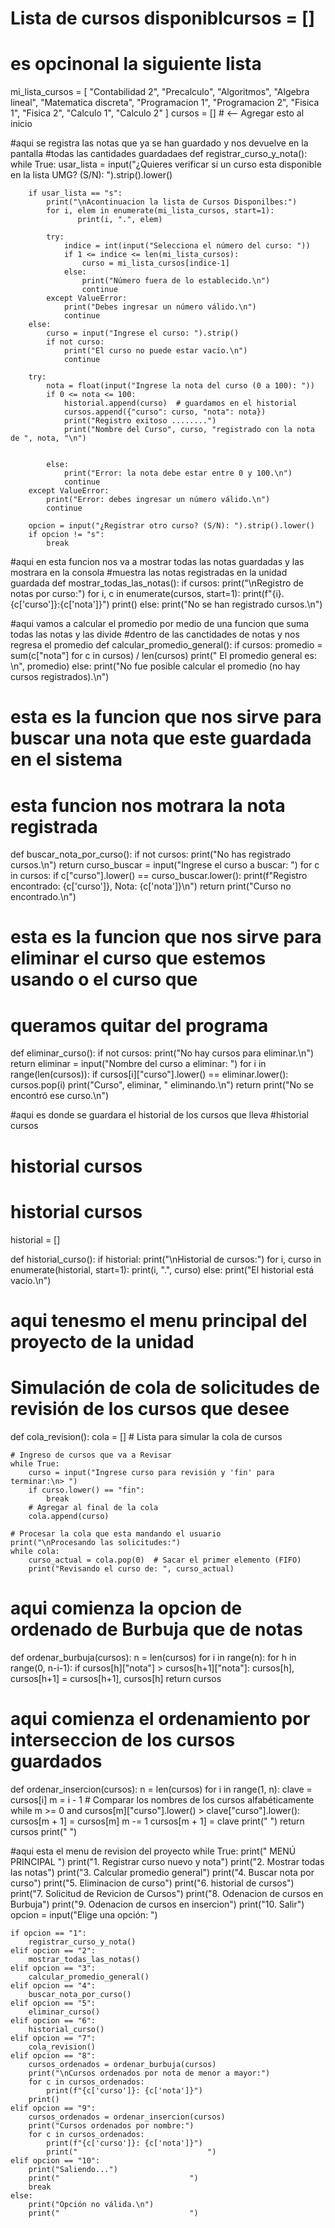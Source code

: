# Lista de cursos disponiblcursos = []
# es opcinonal la siguiente lista
mi_lista_cursos = [
    "Contabilidad 2", "Precalculo", "Algoritmos", "Algebra lineal",
    "Matematica discreta", "Programacion 1", "Programacion 2",
    "Fisica 1", "Fisica 2", "Calculo 1", "Calculo 2"
]
cursos = []  # <-- Agregar esto al inicio

#aqui se registra las notas que ya se han guardado y nos devuelve en la pantalla
#todas las cantidades guardadaes
def registrar_curso_y_nota():
    while True:
        usar_lista = input("¿Quieres verificar si un curso esta disponible en la lista UMG? (S/N): ").strip().lower()
        
        if usar_lista == "s":
            print("\nAcontinuacion la lista de Cursos Disponilbes:")
            for i, elem in enumerate(mi_lista_cursos, start=1):
                   print(i, ".", elem)

            try:
                indice = int(input("Selecciona el número del curso: "))
                if 1 <= indice <= len(mi_lista_cursos):
                    curso = mi_lista_cursos[indice-1]
                else:
                    print("Número fuera de lo establecido.\n")
                    continue
            except ValueError:
                print("Debes ingresar un número válido.\n")
                continue
        else:
            curso = input("Ingrese el curso: ").strip()
            if not curso:
                print("El curso no puede estar vacío.\n")
                continue

        try:
            nota = float(input("Ingrese la nota del curso (0 a 100): "))
            if 0 <= nota <= 100:
                historial.append(curso)  # guardamos en el historial
                cursos.append({"curso": curso, "nota": nota})
                print("Registro exitoso ........")
                print("Nombre del Curso", curso, "registrado con la nota de ", nota, "\n")
                

            else:
                print("Error: la nota debe estar entre 0 y 100.\n")
                continue
        except ValueError:
            print("Error: debes ingresar un número válido.\n")
            continue

        opcion = input("¿Registrar otro curso? (S/N): ").strip().lower()
        if opcion != "s":
            break
#aqui en esta funcion nos va a mostrar todas las notas guardadas y las mostrara en la consola
#muestra las notas registradas en la unidad guardada
def mostrar_todas_las_notas():
    if cursos:
        print("\nRegistro de notas por curso:")
        for i, c in enumerate(cursos, start=1):
            print(f"{i}. {c['curso']}:{c['nota']}")
        print()
    else:
        print("No se han registrado cursos.\n")

#aqui vamos a calcular el promedio por medio de una funcion que suma todas las notas y las divide
#dentro de las canctidades de notas y nos regresa el promedio
def calcular_promedio_general():
    if cursos:
        promedio = sum(c["nota"] for c in cursos) / len(cursos)
        print(" El promedio general es: \n", promedio)
    else:
        print("No fue posible calcular el promedio (no hay cursos registrados).\n")

# esta es la funcion que nos sirve para buscar una nota que este guardada en el sistema
# esta funcion nos motrara la nota registrada
def buscar_nota_por_curso():
    if not cursos:
        print("No has registrado cursos.\n")
        return
    curso_buscar = input("Ingrese el curso a buscar: ")
    for c in cursos:
        if c["curso"].lower() == curso_buscar.lower():
            print(f"Registro encontrado: {c['curso']}, Nota: {c['nota']}\n")
            return
    print("Curso no encontrado.\n")

# esta es la funcion que nos sirve para eliminar el curso que estemos usando o el curso que 
# queramos quitar del programa
def eliminar_curso():
    if not cursos:
        print("No hay cursos para eliminar.\n")
        return
    eliminar = input("Nombre del curso a eliminar: ")
    for i in range(len(cursos)):
        if cursos[i]["curso"].lower() == eliminar.lower():
            cursos.pop(i)
            print("Curso", eliminar, " eliminando.\n")
            return
    print("No se encontró ese curso.\n")

#aqui es donde se guardara el historial de los cursos que lleva
#historial cursos
# historial cursos
# historial cursos
historial = []

def historial_curso():
    if historial:
        print("\nHistorial de cursos:")
        for i, curso in enumerate(historial, start=1):
            print(i, ".", curso)
    else:
        print("El historial está vacío.\n")

# aqui tenesmo el menu principal del proyecto de la unidad
# Simulación de cola de solicitudes de revisión de los cursos que desee
def cola_revision():
    cola = []  # Lista para simular la cola de cursos

    # Ingreso de cursos que va a Revisar
    while True:
        curso = input("Ingrese curso para revisión y 'fin' para terminar:\n> ")
        if curso.lower() == "fin":
            break
        # Agregar al final de la cola
        cola.append(curso) 

    # Procesar la cola que esta mandando el usuario
    print("\nProcesando las solicitudes:")
    while cola:
        curso_actual = cola.pop(0)  # Sacar el primer elemento (FIFO)
        print("Revisando el curso de: ", curso_actual)

# aqui comienza la opcion de ordenado de Burbuja que de notas
def ordenar_burbuja(cursos):
    n = len(cursos)
    for i in range(n):
        for h in range(0, n-i-1):
            if cursos[h]["nota"] > cursos[h+1]["nota"]:
                cursos[h], cursos[h+1] = cursos[h+1], cursos[h]
    return cursos

# aqui comienza el ordenamiento por interseccion de los cursos guardados
def ordenar_insercion(cursos):
    n = len(cursos)
    for i in range(1, n):
        clave = cursos[i]
        m = i - 1
        # Comparar los nombres de los cursos alfabéticamente
        while m >= 0 and cursos[m]["curso"].lower() > clave["curso"].lower():
            cursos[m + 1] = cursos[m]
            m -= 1
        cursos[m + 1] = clave
        print("                             ")
    return cursos
print("                             ")

#aqui esta el menu de revision del proyecto
while True:
    print("        MENÚ PRINCIPAL      ")
    print("1. Registrar curso nuevo y nota")
    print("2. Mostrar todas las notas")
    print("3. Calcular promedio general")
    print("4. Buscar nota por curso")
    print("5. Eliminacion de curso")
    print("6. historial de cursos")
    print("7. Solicitud de Revicion de Cursos")
    print("8. Odenacion de cursos en Burbuja")
    print("9. Odenacion de cursos en insercion")
    print("10. Salir")
    opcion = input("Elige una opción: ")

    if opcion == "1":
        registrar_curso_y_nota()
    elif opcion == "2":
        mostrar_todas_las_notas()
    elif opcion == "3":
        calcular_promedio_general()
    elif opcion == "4":
        buscar_nota_por_curso()
    elif opcion == "5":
        eliminar_curso()
    elif opcion == "6":
        historial_curso()
    elif opcion == "7":
        cola_revision()
    elif opcion == "8":
        cursos_ordenados = ordenar_burbuja(cursos)
        print("\nCursos ordenados por nota de menor a mayor:")
        for c in cursos_ordenados:
            print(f"{c['curso']}: {c['nota']}")
        print()
    elif opcion == "9":
        cursos_ordenados = ordenar_insercion(cursos)
        print("Cursos ordenados por nombre:")
        for c in cursos_ordenados:
            print(f"{c['curso']}: {c['nota']}")
            print("                             ")
    elif opcion == "10":    
        print("Saliendo...")
        print("                             ")
        break
    else:
        print("Opción no válida.\n")
        print("                             ")
